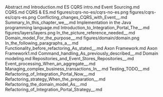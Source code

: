 Abstract.md
Introduction.md
ES CQRS intro.md
Event Sourcing.md
CQRS.md
CQRS & ES.md
figures/cqrs-no-es/cqrs-no-es.png
figures/cqrs-es/cqrs-es.png
Conflicting_changes_CQRS_with_Event__.md
Summary_In_this_chapter_we__.md
Implementation in the Java programming language.md
Introduction_to_Integration_Portal_The__.md
figures/layers/layers.png
In_the_picture_reference_needed__.md
Domain_model_For_the_purpose__.md
figures/domain/domain.png
In_the_following_paragraphs_a__.md
Functionality_before_refactoring_As_stated__.md
Axon Framework.md
Axon Framework1.md
Command_handling_As_previously_described__.md
Domain modeling.md
Repositories_and_Event_Stores_Repositories__.md
Event_processing_When_an_aggregate__.md
Managing_complex_business_transactions_In__.md
Testing_TODO__.md
Refactoring_of_Integration_Portal_Now__.md
Refactoring_strategy_When_the_preparation__.md
Refactoring_the_domain_model_As__.md
Refactoring_of_Integration_Portal_Strategy__.md
